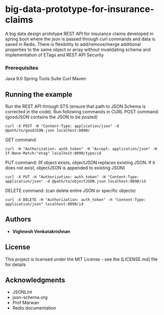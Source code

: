 # big-data-prototype-for-insurance-claims

A big data design prototype REST API for insurance claims developed in spring boot
where the json is passed through curl commands and data is saved in Redis.
There is flexibility to add/remove/merge additional properties to the same object or array without invalidating schema and implementation of ETags and REST API Security

### Prerequisites

Java 9.0
Spring Tools Suite
Curl
Maven



## Running the example
Run the REST API through STS (ensure that path to JSON Schema is corrected in the code). 
Run following commands in CURL
POST command: (goodJSON contains the JSON to be posted)

```
curl -X POST -H "Content-Type: application/json" -d @path/to/goodJSON.json localhost:8090/
```

GET command:

```
curl -H "Authorization: auth_token" -H "Accept: application/json" -H If-None-Match:"etag" localhost:8090/type/id
```

PUT command: (If object exists, objectJSON replaces existing JSON. If it does not exist, objectJSON is appended to existing JSON)

```
curl -X PUT -H "Authorization: auth_token" -H "Content-Type: application/json" -d @path/to/objectJSON.json localhost:8090/id
```

DELETE command: (can delete entire JSON or specific objects)

```
curl -X DELETE -H "Authorization: auth_token" -H "Content-Type: application/json" localhost:8090/id
```

## Authors

* **Vighnesh Venkatakrishnan**


## License

This project is licensed under the MIT License - see the [LICENSE.md] file for details

## Acknowledgments

* JSONLint
* json-schema.org
* Prof Marwan
* Redis documentation
